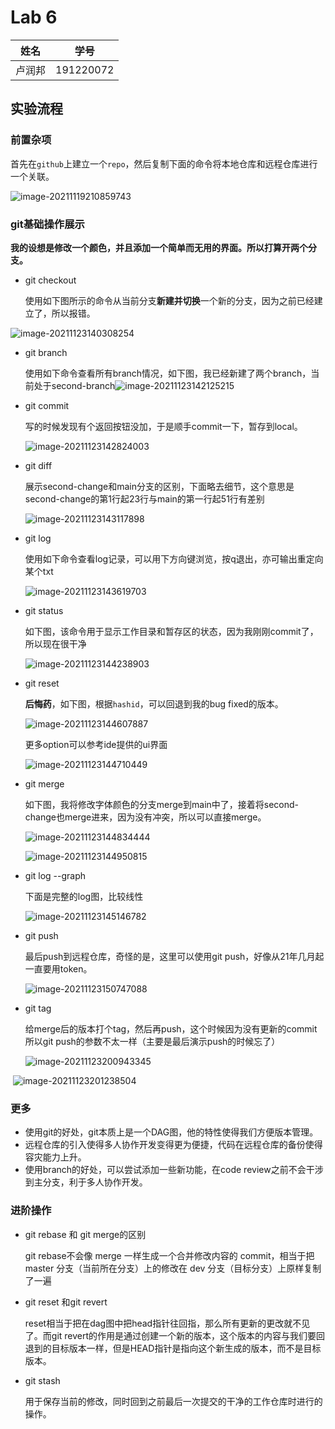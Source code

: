 # Lab 6

| 姓名   | 学号      |
| ------ | --------- |
| 卢润邦 | 191220072 |



## 实验流程

### 前置杂项

首先在`github`上建立一个`repo`，然后复制下面的命令将本地仓库和远程仓库进行一个关联。

![image-20211119210859743](ref/image-20211119210859743.png)

### git基础操作展示

**我的设想是修改一个颜色，并且添加一个简单而无用的界面。所以打算开两个分支。**

+ git checkout

  使用如下图所示的命令从当前分支**新建并切换**一个新的分支，因为之前已经建立了，所以报错。

![image-20211123140308254](ref/image-20211123140308254.png)

+ git branch

  使用如下命令查看所有branch情况，如下图，我已经新建了两个branch，当前处于second-branch![image-20211123142125215](ref/image-20211123142125215.png)

+ git commit

  写的时候发现有个返回按钮没加，于是顺手commit一下，暂存到local。

  ![image-20211123142824003](ref/image-20211123142824003.png)

+ git diff

  展示second-change和main分支的区别，下面略去细节，这个意思是second-change的第1行起23行与main的第一行起51行有差别

  ![image-20211123143117898](ref/image-20211123143117898.png)

+ git log

  使用如下命令查看log记录，可以用下方向键浏览，按q退出，亦可输出重定向某个txt

  ![image-20211123143619703](ref/image-20211123143619703.png)

+ git status

  如下图，该命令用于显示工作目录和暂存区的状态，因为我刚刚commit了，所以现在很干净

  ![image-20211123144238903](ref/image-20211123144238903.png)

+ git reset

  **后悔药**，如下图，根据`hashid`，可以回退到我的bug fixed的版本。

  ![image-20211123144607887](ref/image-20211123144607887.png)

  更多option可以参考ide提供的ui界面

  ![image-20211123144710449](ref/image-20211123144710449.png)

+ git merge

  如下图，我将修改字体颜色的分支merge到main中了，接着将second-change也merge进来，因为没有冲突，所以可以直接merge。

  ![image-20211123144834444](ref/image-20211123144834444.png)

  ![image-20211123144950815](ref/image-20211123144950815.png)

+ git log --graph

  下面是完整的log图，比较线性

  ![image-20211123145146782](ref/image-20211123145146782.png)

+ git push

  最后push到远程仓库，奇怪的是，这里可以使用git push，好像从21年几月起一直要用token。

  ![image-20211123150747088](ref/image-20211123150747088.png)

+ git tag

  给merge后的版本打个tag，然后再push，这个时候因为没有更新的commit所以git push的参数不太一样（主要是最后演示push的时候忘了）

  ![image-20211123200943345](ref/image-20211123200943345.png)

​				![image-20211123201238504](ref/image-20211123201238504.png)



### 更多

+ 使用git的好处，git本质上是一个DAG图，他的特性使得我们方便版本管理。
+ 远程仓库的引入使得多人协作开发变得更为便捷，代码在远程仓库的备份使得容灾能力上升。
+ 使用branch的好处，可以尝试添加一些新功能，在code review之前不会干涉到主分支，利于多人协作开发。

### 进阶操作

+ git rebase 和 git merge的区别

  git rebase不会像 merge 一样生成一个合并修改内容的 commit，相当于把 master 分支（当前所在分支）上的修改在 dev 分支（目标分支）上原样复制了一遍

+ git reset 和git revert

  reset相当于把在dag图中把head指针往回指，那么所有更新的更改就不见了。而git revert的作用是通过创建一个新的版本，这个版本的内容与我们要回退到的目标版本一样，但是HEAD指针是指向这个新生成的版本，而不是目标版本。

+ git stash

  用于保存当前的修改，同时回到之前最后一次提交的干净的工作仓库时进行的操作。

